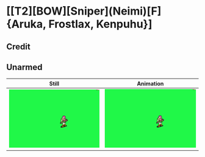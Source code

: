 # [\[T2\]\[BOW\]\[Sniper\]\(Neimi\)\[F\]{Aruka, Frostlax, Kenpuhu}]

## Credit


	
## Unarmed

| Still | Animation |
| :---: | :-------: |
| ![Unarmed still](./Unarmed_000.png) | ![Unarmed animation](./Unarmed.gif) |

